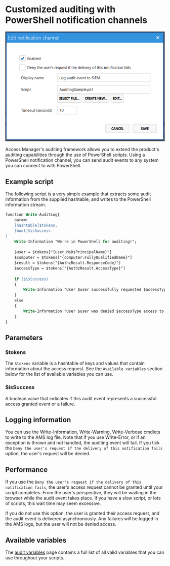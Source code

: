 # Customized auditing with PowerShell notification channels

![](../images/ui-page-auditing-powershell-channel.png)

Access Manager's auditing framework allows you to extend the product's auditing capabilities through the use of PowerShell scripts. Using a PowerShell notification channel, you can send audit events to any system you can connect to with PowerShell.

## Example script 

The following script is a very simple example that extracts some audit information from the supplied hashtable, and writes to the PowerShell information stream.

```ps
function Write-AuditLog{
    param(
    [hashtable]$tokens,
    [bool]$isSuccess
)
    Write-Information "We're in PowerShell for auditing!";

    $user = $tokens["{user.MsDsPrincipalName}"]
    $computer = $tokens["{computer.FullyQualifiedName}"]
    $result = $tokens["{AuthzResult.ResponseCode}"]
    $accessType = $tokens["{AuthzResult.AccessType}"]

    if ($isSuccess)
    {
        Write-Information "User $user successfully requested $accessType access to $computer";
    }
    else
    {
        Write-Information "User $user was denied $accessType access to $computer with response code $result";
    }
}

```

## Parameters
### $tokens
The `$tokens` variable is a hashtable of keys and values that contain information about the access request. See the `Available variables` section below for the list of available variables you can use.

### $isSuccess
A boolean value that indicates if this audit event represents a successful access granted event or a failure.

## Logging information
You can use the Write-Information, Write-Warning, Write-Verbose cmdlets to write to the AMS log file. Note that if you use Write-Error, or if an exception is thrown and not handled, the auditing event will fail. If you tick the `Deny the user's request if the delivery of this notification fails` option, the user's request will be denied.

## Performance
If you use the `Deny the user's request if the delivery of this notification fails`, the user's access request cannot be granted until your script completes.  From the user's perspective, they will be waiting in the browser while the audit event takes place. If you have a slow script, or lots of scripts, this wait time may seem excessive.

If you do not use this option, the user is granted their access request, and the audit event is delivered asynchronously. Any failures will be logged in the AMS logs, but the user will not be denied access.

## Available variables
The [audit variables](/help/Audit-variables) page contains a full list of all valid variables that you can use throughout your scripts.